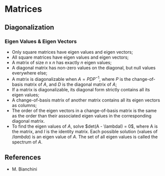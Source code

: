 # Matrices

## Diagonalization

### Eigen Values & Eigen Vectors

- Only square matrices have eigen values and eigen vectors;
- All square matrices have eigen values and eigen vectors;
- A matrix of size *n* x *n* has exactly *n* eigen values;
- A diagonal matrix has non-zero values on the diagonal, but null values
  everywhere else;
- A matrix is diagonalizable when $A = PDP^{-1}$, where $P$ is the
  change-of-basis matrix of $A$, and $D$ is the diagonal matrix of $A$;
- If a matrix is diagonalizable, its diagonal form strictly contains all its
  eigen values;
- A change-of-basis matrix of another matrix contains all its eigen vectors as
  columns;
- The order of the eigen vectors in a change-of-basis matrix is the same as the
  order than their associated eigen values in the corresponding diagonal matrix.
- To find the eigen values of $A$, solve $det(A - \lambdaI) = 0$, where A is the
  matrix, and $I$ is the identity matrix.
  Each possible solution (values of $/lambda$) is an eigen value of $A$.
  The set of all eigen values is called the spectrum of $A$.

## References

- M. Bianchini
